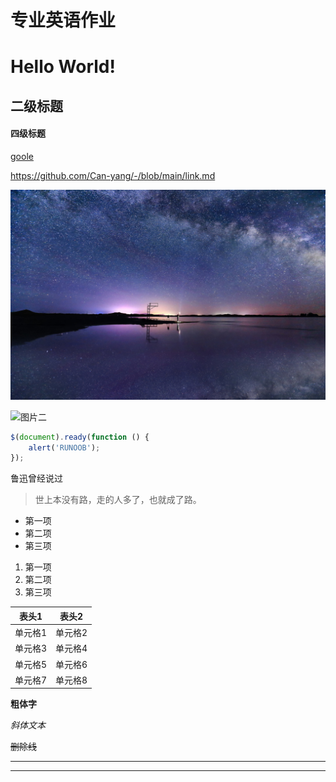 # 专业英语作业
# Hello World!
## 二级标题
#### 四级标题

[goole](https://www.google.com.hk/?hl=zh-CN)

<https://github.com/Can-yang/-/blob/main/link.md>

![图片一](1.jpg)

![图片二](https://www.jlu.edu.cn/images/logo.jpg)

```javascript
$(document).ready(function () {
    alert('RUNOOB');
});
```

鲁迅曾经说过
>世上本没有路，走的人多了，也就成了路。

+ 第一项
+ 第二项
+ 第三项


1. 第一项
2. 第二项
3. 第三项



|  表头1   | 表头2  |
|  ----  | ----  |
| 单元格1  | 单元格2 |
| 单元格3  | 单元格4 |
| 单元格5  | 单元格6 |
| 单元格7  | 单元格8 |

**粗体字**

*斜体文本*

~~删除线~~

*****

- - -








